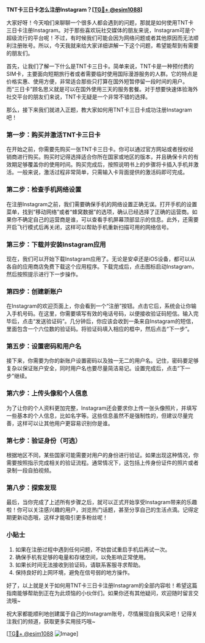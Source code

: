 **TNT卡三日卡怎么注册Instagram？[[TG💪+ @esim1088](https://t.me/s/esim1088)]**

大家好呀！今天咱们来聊聊一个很多人都会遇到的问题，那就是如何使用TNT卡三日卡注册Instagram。对于那些喜欢玩社交媒体的朋友来说，Instagram可是个超级流行的平台呢！不过，有时候我们可能会因为网络问题或者其他原因而无法顺利注册账号。所以，今天我就来给大家详细讲解一下这个问题，希望能帮到有需要的朋友们。

首先，让我们了解一下什么是TNT卡三日卡。简单来说，TNT卡是一种预付费的SIM卡，主要面向短期旅行者或者需要临时使用国际漫游服务的人群。它的特点是价格实惠、使用方便，非常适合那些只打算在国外短暂停留一段时间的用户。而“三日卡”顾名思义就是可以在国外使用三天的服务套餐。对于想要快速体验海外社交平台的朋友们来说，TNT卡无疑是一个非常不错的选择。

那么，接下来我们就进入正题，教大家如何用TNT卡三日卡成功注册Instagram吧！

### 第一步：购买并激活TNT卡三日卡

在开始之前，你需要先购买一张TNT卡三日卡。你可以通过官方网站或者授权经销商进行购买。购买时记得选择适合你所在国家或地区的版本，并且确保卡片的有效期足够覆盖你的使用时间。购买完成后，按照说明书上的步骤将卡插入手机并激活。一般来说，激活过程非常简单，只需输入卡背面提供的激活码即可完成。

### 第二步：检查手机网络设置

在注册Instagram之前，我们需要确保手机的网络设置正确无误。打开手机的设置菜单，找到“移动网络”或者“蜂窝数据”的选项，确认已经选择了正确的运营商。如果你不确定自己的运营商是谁，可以查看手机屏幕顶部显示的信息。此外，还需要开启飞行模式后再关闭，这样可以帮助手机重新扫描可用的网络信号。

### 第三步：下载并安装Instagram应用

现在，我们可以开始下载Instagram应用了。无论是安卓还是iOS设备，都可以从各自的应用商店免费下载这个应用程序。下载完成后，点击图标启动Instagram，然后按照提示进行下一步操作。

### 第四步：创建新账户

在Instagram的欢迎页面上，你会看到一个“注册”按钮。点击它后，系统会让你输入手机号码。在这里，你需要填写有效的电话号码，以便接收验证码短信。输入完毕后，点击“发送验证码”。几分钟后，你应该会收到一条来自Instagram的短信，里面包含一个六位数的验证码。将验证码填入相应的框中，然后点击“下一步”。

### 第五步：设置密码和用户名

接下来，你需要为你的新账户设置密码以及独一无二的用户名。记住，密码要足够复杂以保证账户安全，同时用户名也要尽量简洁易记。设置完成后，点击“下一步”继续。

### 第六步：上传头像和个人信息

为了让你的个人资料更加完整，Instagram还会要求你上传一张头像照片，并填写一些基本的个人信息，比如名字等。这些信息虽然不是强制性的，但建议尽量完善，这样可以让其他用户更容易识别你是谁。

### 第七步：验证身份（可选）

根据地区不同，某些国家可能需要对用户的身份进行验证。如果出现这种情况，你需要按照指示完成相关的验证流程。通常情况下，这包括上传身份证件的照片或者录制一段自拍视频。

### 第八步：探索发现

最后，当你完成了上述所有步骤之后，就可以正式开始享受Instagram带来的乐趣啦！你可以关注感兴趣的用户，浏览热门话题，甚至分享自己的生活点滴。记得定期更新动态哦，这样才能吸引更多粉丝呢！

### 小贴士

1. 如果在注册过程中遇到任何问题，不妨尝试重启手机后再试一次。
2. 确保手机有足够的电量和存储空间，以免影响正常使用。
3. 如果长时间无法接收到验证码，请联系客服寻求帮助。
4. 保持良好的上网环境，避免在信号弱的地方操作。

好了，以上就是关于如何用TNT卡三日卡注册Instagram的全部内容啦！希望这篇指南能够帮助到正在为此烦恼的小伙伴们。如果你还有其他疑问，欢迎随时留言交流哦~ 

祝大家都能顺利地创建属于自己的Instagram账号，尽情展现自我风采吧！记得关注我们的频道，获取更多实用技巧哦~

[[TG💪+ @esim1088](https://t.me/s/esim1088) ![Image](https://i.postimg.cc/4NQfJmqS/Snipaste-2025-05-13-00-14-12.png)]